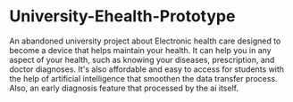 # University-Ehealth-Prototype
An abandoned university project about Electronic health care designed to become a device that helps maintain your health. It can help you in any aspect of your health, such as knowing your diseases, prescription, and doctor diagnoses. It's also affordable and easy to access for students with the help of artificial intelligence that smoothen the data transfer process. Also, an early diagnosis feature that processed by the ai itself.
